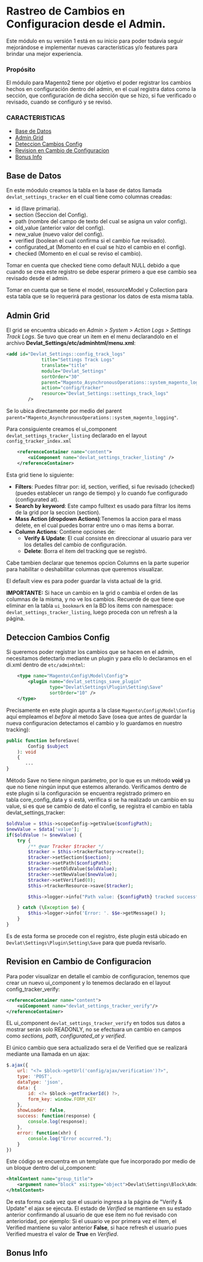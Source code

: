 # Rastreo de Cambios en Configuracion desde el Admin.

Este módulo en su versión 1 está en su inicio para poder todavia seguir mejorándose 
e implementar nuevas características y/o features para brindar una mejor experiencia.

### Propósito
El módulo para Magento2 tiene por objetivo el poder registrar los cambios hechos en configuración 
dentro del admin, en el cual registra datos como la sección, que configuración de dicha sección que
se hizo, si fue verificado o revisado, cuando se configuró y se revisó.

### CARACTERISTICAS
 * [Base de Datos](#base-de-datos)
 * [Admin Grid](#admin-grid)
 * [Deteccion Cambios Config](#deteccion-cambios-config)
 * [Revision en Cambio de Configuracion](revision-en-cambio-de-configuracion)
 * [Bonus Info](bonus-info)

## Base de Datos
En este móodulo creamos la tabla en la base de datos llamada `devlat_settings_tracker` en el cual tiene 
como columnas creadas:
 * id (llave primaria).
 * section (Seccion del Config).
 * path (nombre del campo de texto del cual se asigna un valor config).
 * old_value (anterior valor del config).
 * new_value (nuevo valor del config).
 * verified (boolean el cual confirma si el cambio fue revisado).
 * configurated_at (Momento en el cual se hizo el cambio en el config).
 * checked (Momento en el cual se reviso el cambio).

Tomar en cuenta que checked tiene como default NULL debido a que cuando se crea 
este registro se debe esperar primero a que ese cambio sea revisado desde el admin.

Tomar en cuenta que se tiene el model, resourceModel y Collection para esta tabla que 
se lo requerirá para gestionar los datos de esta misma tabla.

## Admin Grid
El grid se encuentra ubicado en *Admin > System > Action Logs > Settings Track Logs*.
Se tuvo que crear un item en el menu declarandolo en el archivo **Devlat_Settings/etc/adminhtml/menu.xml**:
```xml
<add id="Devlat_Settings::config_track_logs"
             title="Settings Track Logs"
             translate="title"
             module="Devlat_Settings"
             sortOrder="30"
             parent="Magento_AsynchronousOperations::system_magento_logging"
             action="config/tracker"
             resource="Devlat_Settings::settings_track_logs"
        />
```
Se lo ubica directamente por medio del parent `parent="Magento_AsynchronousOperations::system_magento_logging"`.

Para consiguiente creamos el ui_component `devlat_settings_tracker_listing` declarado en 
el layout `config_tracker_index.xml`

```xml
    <referenceContainer name="content">
        <uiComponent name="devlat_settings_tracker_listing" />
    </referenceContainer>
```

Esta grid tiene lo siguiente:
 * **Filters**: Puedes filtrar por: id, section, verified, si fue revisado (checked) 
(puedes establecer un rango de tiempo) y lo cuando fue configurado (configurated at).
 * **Search by keyword**: Este campo fulltext es usado para filtrar los items de la grid por la seccion (section).
 * **Mass Action (dropdown Actions)**:Tenemos la accion para el mass delete, en el cual puedes borrar 
entre uno o mas items a borrar.
 * **Column Actions**: Contiene opciones de:
   * **Verify & Update**: El cual consiste en direccionar al usuario para ver los detalles del cambio de configuración.
   * **Delete**: Borra el item del tracking que se registró.

Cabe tambien declarar que tenemos opcion Columns en la parte superior para habilitar o deshabilitar columnas que
queremos visualizar.

El default view es para poder guardar la vista actual de la grid.

**IMPORTANTE:** Si hace un cambio en la grid o cambia el orden de las columnas de la misma, y no ve los cambios. Recuerde 
de que tiene que eliminar en la tabla `ui_bookmark` en la BD los items con namespace: `devlat_settings_tracker_listing`, 
luego proceda con un refresh a la página.

## Deteccion Cambios Config
Si queremos poder registrar los cambios que se hacen en el admin, necesitamos detectarlo mediante un 
plugin y para ello lo declaramos en el di.xml dentro de `etc/adminhtml`:
```xml
    <type name="Magento\Config\Model\Config">
        <plugin name="devlat_settings_save_plugin"
                type="Devlat\Settings\Plugin\Setting\Save"
                sortOrder="10" />
    </type>
```
Precisamente en este plugin apunta a la clase `Magento\Config\Model\Config` aquí 
empleamos el *before* al metodo Save (osea que antes de guardar la nueva configuracion 
detectamos el cambio y lo guardamos en nuestro tracking):
```php
public function beforeSave(
        Config $subject
    ): void
    {
       ...
}
```
Método Save no tiene ningun parámetro, por lo que es un método **void** ya que no tiene 
ningún input que estemos alterando.
Verificamos dentro de este plugin si la configuración se encuentra registrado primero en  
tabla core_config_data y si está, verifica si se ha realizado un cambio en su value, si es que 
se cambio de dato el config, se registra el cambio en tabla devlat_settings_tracker:

```php
$oldValue = $this->scopeConfig->getValue($configPath);
$newValue = $data['value'];
if($oldValue != $newValue) {
    try {
        /** @var Tracker $tracker */
        $tracker = $this->trackerFactory->create();
        $tracker->setSection($section);
        $tracker->setPath($configPath);
        $tracker->setOldValue($oldValue);
        $tracker->setNewValue($newValue);
        $tracker->setVerified(0);
        $this->trackerResource->save($tracker);

        $this->logger->info("Path value: {$configPath} tracked successfully.");

    } catch (\Exception $e) {
        $this->logger->info('Error: '. $$e->getMessage() );
    }
}
```
Es de esta forma se procede con el registro, éste plugin está ubicado en 
`Devlat\Settings\Plugin\Setting\Save` para que pueda revisarlo.

## Revision en Cambio de Configuracion
Para poder visualizar en detalle el cambio de configuracion, tenemos que crear un nuevo 
ui_component y lo tenemos declarado en el layout config_tracker_verify:

```xml
<referenceContainer name="content">
    <uiComponent name="devlat_settings_tracker_verify"/>
</referenceContainer>
```
EL ui_component `devlat_settings_tracker_verify` en todos sus datos a mostrar 
serán solo READONLY, no se efectuara un cambio en campos como *sections, path, configurated_at y verified*.

El único cambio que sera actualizado sera el de Verified que se realizará mediante una llamada en un ajax:
```js
$.ajax({
    url: "<?= $block->getUrl('config/ajax/verification')?>",
    type: 'POST',
    dataType: 'json',
    data: {
        id: <?= $block->getTrackerId() ?>,
        form_key: window.FORM_KEY
    },
    showLoader: false,
    success: function(response) {
        console.log(response);
    },
    error: function(xhr) {
        console.log("Error occurred.");
    }
})
```
Este código se encuentra en un template que fue incorporado por medio de un bloque 
dentro del ui_component:
```xml
<htmlContent name="group_title">
    <argument name="block" xsi:type="object">Devlat\Settings\Block\Adminhtml\Verification</argument>
</htmlContent>
```

De esta forma cada vez que el usuario ingresa a la página de "Verify & Update" el ajax se ejecuta.
El estado de _Verified_ se mantiene en su estado anterior confirmando al usuario de que ese item no fué 
revisado con anterioridad, por ejemplo:
Si el usuario ve por primera vez el item, el Verified mantiene su valor anterior **False**, si hace refresh 
el usuario pues Verified muestra el valor de **True** en _Verified_.

## Bonus Info
